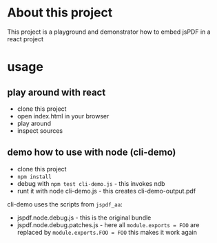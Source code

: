# About this project

This project is a playground and demonstrator how to embed jsPDF in a react project

# usage

## play around with react

* clone this project
* open index.html in your browser
* play around
* inspect sources

## demo how to use with node (cli-demo)

* clone this project
* `npm install`
* debug with `npm test cli-demo.js` - this invokes ndb
* runt it with node cli-demo.js - this creates cli-demo-output.pdf

cli-demo uses the scripts from `jspdf_aa`:

* jspdf.node.debug.js - this is the original bundle
* jspdf.node.debug.patches.js - here all `module.exports = FOO` are replaced by `module.exports.FOO = FOO`
   this makes it work again
   
   